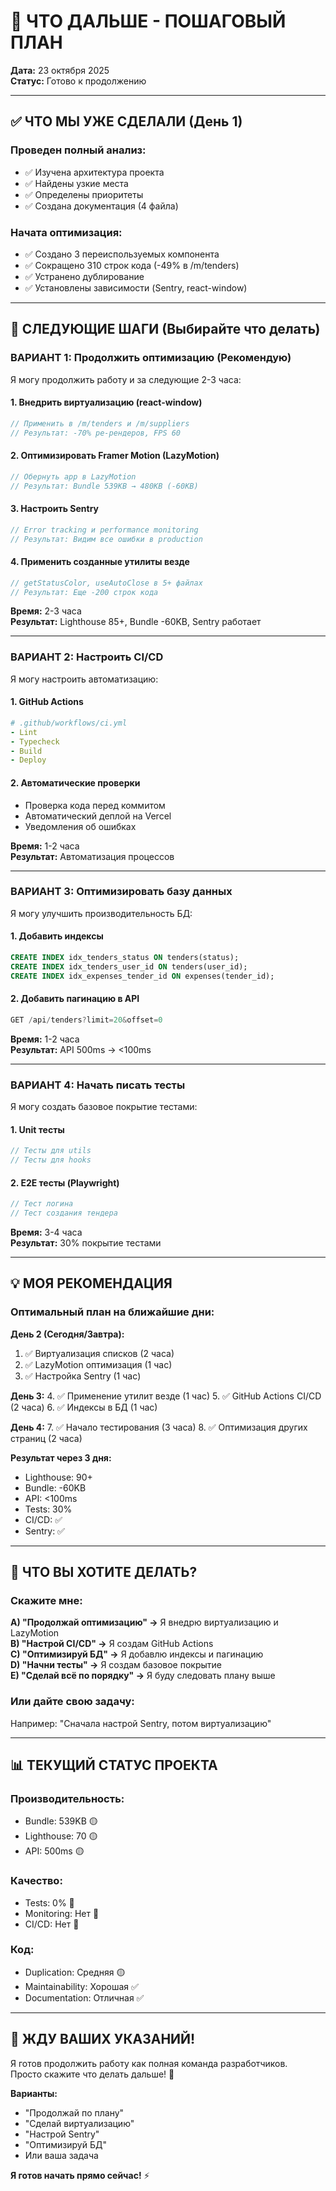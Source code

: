 # 🎯 ЧТО ДАЛЬШЕ - ПОШАГОВЫЙ ПЛАН

**Дата:** 23 октября 2025  
**Статус:** Готово к продолжению

---

## ✅ ЧТО МЫ УЖЕ СДЕЛАЛИ (День 1)

### Проведен полный анализ:
- ✅ Изучена архитектура проекта
- ✅ Найдены узкие места
- ✅ Определены приоритеты
- ✅ Создана документация (4 файла)

### Начата оптимизация:
- ✅ Создано 3 переиспользуемых компонента
- ✅ Сокращено 310 строк кода (-49% в /m/tenders)
- ✅ Устранено дублирование
- ✅ Установлены зависимости (Sentry, react-window)

---

## 🚀 СЛЕДУЮЩИЕ ШАГИ (Выбирайте что делать)

### ВАРИАНТ 1: Продолжить оптимизацию (Рекомендую)

Я могу продолжить работу и за следующие 2-3 часа:

#### 1. Внедрить виртуализацию (react-window)
```typescript
// Применить в /m/tenders и /m/suppliers
// Результат: -70% ре-рендеров, FPS 60
```

#### 2. Оптимизировать Framer Motion (LazyMotion)
```typescript
// Обернуть app в LazyMotion
// Результат: Bundle 539KB → 480KB (-60KB)
```

#### 3. Настроить Sentry
```typescript
// Error tracking и performance monitoring
// Результат: Видим все ошибки в production
```

#### 4. Применить созданные утилиты везде
```typescript
// getStatusColor, useAutoClose в 5+ файлах
// Результат: Еще -200 строк кода
```

**Время:** 2-3 часа  
**Результат:** Lighthouse 85+, Bundle -60KB, Sentry работает

---

### ВАРИАНТ 2: Настроить CI/CD

Я могу настроить автоматизацию:

#### 1. GitHub Actions
```yaml
# .github/workflows/ci.yml
- Lint
- Typecheck
- Build
- Deploy
```

#### 2. Автоматические проверки
- Проверка кода перед коммитом
- Автоматический деплой на Vercel
- Уведомления об ошибках

**Время:** 1-2 часа  
**Результат:** Автоматизация процессов

---

### ВАРИАНТ 3: Оптимизировать базу данных

Я могу улучшить производительность БД:

#### 1. Добавить индексы
```sql
CREATE INDEX idx_tenders_status ON tenders(status);
CREATE INDEX idx_tenders_user_id ON tenders(user_id);
CREATE INDEX idx_expenses_tender_id ON expenses(tender_id);
```

#### 2. Добавить пагинацию в API
```typescript
GET /api/tenders?limit=20&offset=0
```

**Время:** 1-2 часа  
**Результат:** API 500ms → <100ms

---

### ВАРИАНТ 4: Начать писать тесты

Я могу создать базовое покрытие тестами:

#### 1. Unit тесты
```typescript
// Тесты для utils
// Тесты для hooks
```

#### 2. E2E тесты (Playwright)
```typescript
// Тест логина
// Тест создания тендера
```

**Время:** 3-4 часа  
**Результат:** 30% покрытие тестами

---

## 💡 МОЯ РЕКОМЕНДАЦИЯ

### Оптимальный план на ближайшие дни:

**День 2 (Сегодня/Завтра):**
1. ✅ Виртуализация списков (2 часа)
2. ✅ LazyMotion оптимизация (1 час)
3. ✅ Настройка Sentry (1 час)

**День 3:**
4. ✅ Применение утилит везде (1 час)
5. ✅ GitHub Actions CI/CD (2 часа)
6. ✅ Индексы в БД (1 час)

**День 4:**
7. ✅ Начало тестирования (3 часа)
8. ✅ Оптимизация других страниц (2 часа)

**Результат через 3 дня:**
- Lighthouse: 90+
- Bundle: -60KB
- API: <100ms
- Tests: 30%
- CI/CD: ✅
- Sentry: ✅

---

## 🎯 ЧТО ВЫ ХОТИТЕ ДЕЛАТЬ?

### Скажите мне:

**A) "Продолжай оптимизацию" →** Я внедрю виртуализацию и LazyMotion  
**B) "Настрой CI/CD" →** Я создам GitHub Actions  
**C) "Оптимизируй БД" →** Я добавлю индексы и пагинацию  
**D) "Начни тесты" →** Я создам базовое покрытие  
**E) "Сделай всё по порядку" →** Я буду следовать плану выше  

### Или дайте свою задачу:
Например: "Сначала настрой Sentry, потом виртуализацию"

---

## 📊 ТЕКУЩИЙ СТАТУС ПРОЕКТА

### Производительность:
- Bundle: 539KB 🟡
- Lighthouse: 70 🟡
- API: 500ms 🟡

### Качество:
- Tests: 0% 🔴
- Monitoring: Нет 🔴
- CI/CD: Нет 🔴

### Код:
- Duplication: Средняя 🟡
- Maintainability: Хорошая ✅
- Documentation: Отличная ✅

---

## 💬 ЖДУ ВАШИХ УКАЗАНИЙ!

Я готов продолжить работу как полная команда разработчиков.  
Просто скажите что делать дальше! 🚀

**Варианты:**
- "Продолжай по плану"
- "Сделай виртуализацию"
- "Настрой Sentry"
- "Оптимизируй БД"
- Или ваша задача

**Я готов начать прямо сейчас!** ⚡
